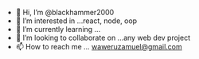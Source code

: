 - 👋 Hi, I’m @blackhammer2000
- 👀 I’m interested in ...react, node, oop
- 🌱 I’m currently learning ...
- 💞️ I’m looking to collaborate on ...any web dev project
- 📫 How to reach me ... waweruzamuel@gmail.com

<!---
blackhammer2000/blackhammer2000 is a ✨ special ✨ repository because its `README.md` (this file) appears on your GitHub profile.
You can click the Preview link to take a look at your changes.
--->
